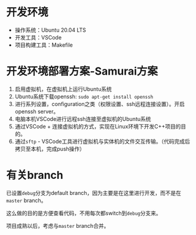 # 开发环境
+ 操作系统：Ubuntu 20.04 LTS
+ 开发工具：VSCode
+ 项目构建工具：Makefile

# 开发环境部署方案-Samurai方案
1. 启用虚拟机，在虚拟机上运行Ubuntu系统
2. Ubuntu系统下载openssh: `sudo apt-get install openssh`
3. 进行系列设置，configuration之类（权限设置、ssh远程连接设置）。开启openssh server。
4. 电脑本机VSCode进行远程ssh连接至虚拟机的Ubuntu系统
5. 通过VSCode + 连接虚拟机的方式，实现在Linux环境下开发C++项目的目的。
6. 通过`sftp` - VSCode工具进行虚拟机与实体机的文件交互传输。（代码完成后拷贝至本机，完成push操作）

# 有关branch
已设置`debug`分支为default branch，因为主要是在这里进行开发，而不是在`master` branch。

这么做的目的是方便查看代码，不用每次都switch到`debug`分支来。

项目成熟以后，考虑与`master` branch合并。
